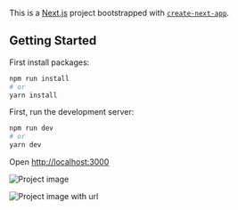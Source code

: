 This is a [Next.js](https://nextjs.org) project bootstrapped with [`create-next-app`](https://nextjs.org/docs/app/api-reference/cli/create-next-app).

## Getting Started

First install packages:

```bash
npm run install
# or
yarn install

```
First, run the development server:

```bash
npm run dev
# or
yarn dev

```

Open [http://localhost:3000](http://localhost:3000)

![Project image](https://github.com/user-attachments/assets/1bef6a24-936b-4e66-b80d-701cba55817d)

![Project image with url](https://github.com/user-attachments/assets/d43d82c9-06ec-4daa-94d9-3843af9d0ea1)




